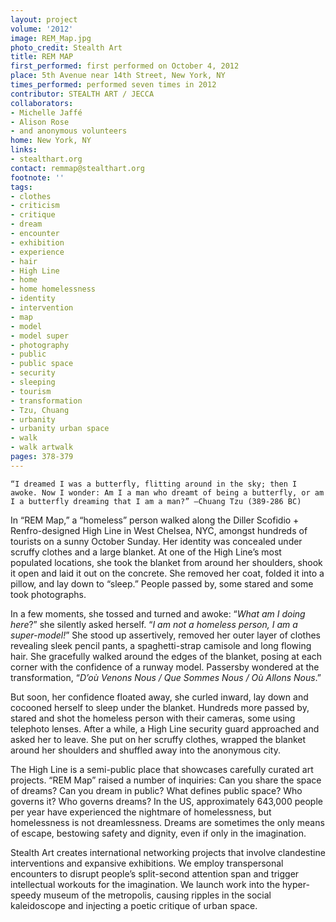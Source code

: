 ```yaml
---
layout: project
volume: '2012'
image: REM_Map.jpg
photo_credit: Stealth Art
title: REM MAP
first_performed: first performed on October 4, 2012
place: 5th Avenue near 14th Street, New York, NY
times_performed: performed seven times in 2012
contributor: STEALTH ART / JECCA
collaborators:
- Michelle Jaffé
- Alison Rose
- and anonymous volunteers
home: New York, NY
links:
- stealthart.org
contact: remmap@stealthart.org
footnote: ''
tags:
- clothes
- criticism
- critique
- dream
- encounter
- exhibition
- experience
- hair
- High Line
- home
- home homelessness
- identity
- intervention
- map
- model
- model super
- photography
- public
- public space
- security
- sleeping
- tourism
- transformation
- Tzu, Chuang
- urbanity
- urbanity urban space
- walk
- walk artwalk
pages: 378-379
---
```


	“I dreamed I was a butterfly, flitting around in the sky; then I awoke. Now I wonder: Am I a man who dreamt of being a butterfly, or am I a butterfly dreaming that I am a man?” —Chuang Tzu (389-286 BC)

In “REM Map,” a “homeless” person walked along the Diller Scofidio + Renfro-designed High Line in West Chelsea, NYC, amongst hundreds of tourists on a sunny October Sunday. Her identity was concealed under scruffy clothes and a large blanket. At one of the High Line’s most populated locations, she took the blanket from around her shoulders, shook it open and laid it out on the concrete. She removed her coat, folded it into a pillow, and lay down to “sleep.” People passed by, some stared and some took photographs.

In a few moments, she tossed and turned and awoke: “_What am I doing here_?” she silently asked herself. “_I am not a homeless person, I am a super-model!_” She stood up assertively, removed her outer layer of clothes revealing sleek pencil pants, a spaghetti-strap camisole and long flowing hair. She gracefully walked around the edges of the blanket, posing at each corner with the confidence of a runway model. Passersby wondered at the transformation, “_D’où Venons Nous / Que Sommes Nous / Où Allons Nous_.”

But soon, her confidence floated away, she curled inward, lay down and cocooned herself to sleep under the blanket. Hundreds more passed by, stared and shot the homeless person with their cameras, some using telephoto lenses. After a while, a High Line security guard approached and asked her to leave. She put on her scruffy clothes, wrapped the blanket around her shoulders and shuffled away into the anonymous city.

The High Line is a semi-public place that showcases carefully curated art projects. “REM Map” raised a number of inquiries: Can you share the space of dreams? Can you dream in public? What defines public space? Who governs it? Who governs dreams? In the US, approximately 643,000 people per year have experienced the nightmare of homelessness, but homelessness is not dreamlessness. Dreams are sometimes the only means of escape, bestowing safety and dignity, even if only in the imagination.

Stealth Art creates international networking projects that involve clandestine interventions and expansive exhibitions. We employ transpersonal encounters to disrupt people’s split-second attention span and trigger intellectual workouts for the imagination. We launch work into the hyper-speedy museum of the metropolis, causing ripples in the social kaleidoscope and injecting a poetic critique of urban space.
